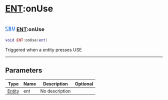 # [ENT](../ent/README.md):onUse

### <img src="../../.gitbook/assets/server.png" width="32" height="32" /> [ENT](../ent/README.md):onUse

```lua
void ENT:onUse(ent)
```

Triggered when a entity presses USE<br>

-----------------
## Parameters

| Type   | Name | Description | Optional |
| ------ | ---- | ----------- | -------: |
| [Entity](../entity/README.md) | ent | No description |  |
